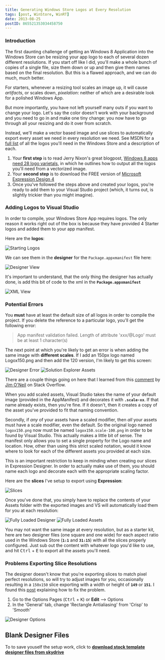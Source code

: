 ```yaml
---
title: Generating Windows Store Logos at Every Resolution
tags: [post, WinStore, WinRT]
date: 2013-08-25
postID: 865521353034458750
---
```


### Introduction

The first daunting challenge of getting an Windows 8 Application into the Windows Store can be resizing your app logo to each of several dozen different resolutions. If you start off like I did, you'll make a whole bunch of copies of a single file, size them down or up and then give them names based on the final resolution. But this is a flawed approach, and we can do much, much better.

For starters, whenever a resizing tool scales an image up, it will cause *artifacts*, or scales down, *pixelation*: neither of which are a desirable look for a polished Windows App.

But more importantly, you have not left yourself many outs if you want to change your logo. Let's say the color doesn't work with your background and you need to go in and make one tiny change: you now have to go through all your resizing and do it over from scratch.

Instead, we'll make a vector based image and use slices to automatically export every asset we need in every resolution we need. See MSDN for a [full list](http://msdn.microsoft.com/en-us/library/windows/apps/hh846296.aspx) of all the logos you'll need in the Windows Store and a description of each.

1.  Your **first step** is to read Jerry Nixon's great blogpost, [Windows 8 apps need 28 logo varietals](http://blog.jerrynixon.com/2013/08/windows-8-apps-need-28-logo-varietals.html), in which he outlines how to output all the logos you'll need from a vectorized image.
2.  Your **second step** is to download the FREE version of [Microsoft Expression Design 4](http://www.microsoft.com/en-us/download/details.aspx?id=36180)
3.  Once you've followed the steps above and created your logos, you're ready to add them to your Visual Studio project (which, it turns out, is slightly trickier than you might imagine).


### Adding Logos to Visual Studio

In order to compile, your Windows Store App requires logos. The only reason it works right out of the box is because they have provided 4 Starter logos and added them to your app manifest.

Here are the **logos**:

![Starting Logos](https://i.imgur.com/Rs7LUXp.png)

We can see them in the **designer** for the `Package.appxmanifest` file here:

![Designer View](https://i.imgur.com/GQXyEmH.png)

It's important to understand, that the only thing the designer has actually done, is add this bit of code to the xml in the **`Package.appxmanifest`**

![XML View](https://i.imgur.com/oOVl39K.png)


### Potential Errors

You **must** have at least the default size of all logos in order to compile the project. If you delete the reference to a particular logo, you'll get the following error:

> App manifest validation failed. Length of attribute 'xxx/@Logo' must be at least 1 character(s)

The next point at which you're likely to get an error is when adding the same image with **different scales**. If I add an 150px logo named Logox150.png and then add the 120 version, I'm likely to get this screen:


![Designer Error](https://i.imgur.com/KkkZrjz.png)
![Solution Explorer Assets](https://i.imgur.com/5CRZnQB.png)

There are a couple things going on here that I learned from this [comment](http://stackoverflow.com/questions/13943552/windows-8-app-manifest-image-assets-error#comment19230171_13943552) by [Jim O'Neil](http://codocent.com/) on Stack Overflow.

When you add scaled assets, Visual Studio takes the name of your default image (provided in the AppManifest) and decorates it with **`.scale-xx`**. If that name already exists, then you're fine. If it doesn't, then it creates a copy of the asset you've provided to fit that naming convention.  

Secondly, if *any* of your assets have a scaled modifier, then *all* your assets must have a scale modifier, even the default.  So the original logo named `logox150.png` now must be named `logox150.scale-100.png` in order to be found by Visual Studio.  This actually makes a little bit of sense.  The manifest only allows you to set a single property for the Logo name and location.  How, other than using this strict scaled notation, would it know where to look for each of the different assets you provided at each size.

This is an important restriction to keep in minding when creating our slices in Expression Designer.  In order to actually make use of them, you should name each logo and decorate each with the appropriate scaling factor.

Here are the **slices** I've setup to export using **Expression**:

![Slices](https://i.imgur.com/gAofw1Q.png)

Once you've done that, you simply have to replace the contents of your Assets folder with the exported images and VS will automatically load them for you at each resolution:

![Fully Loaded Designer](https://i.imgur.com/4ixB7Lo.png)
![Fully Loaded Assets](https://i.imgur.com/jWXRwY3.png)

You may not want the same image at every resolution, but as a starter kit, here are two designer files (one square and one wide) for each aspect ratio used in the Windows Store (**`1:1`** and **`31:15`**) with all the slices properly configured. Just sub out the content with whatever logo you'd like to use, and hit <kbd>Ctrl</kbd> + <kbd>E</kbd> to export all the assets you'll need. 


### Problems Exporting Slice Resolutions

The designer doesn't know that you're exporting slices to match pixel perfect resolutions, so will try to adjust images for you, occasionally resulting in a `150x150` slice exporting with a width or height of **`149`** or **`151`**. I found this [post](http://blogs.msdn.com/b/avip/archive/2010/10/29/expression-design-problems-with-exporting-slices-wrong-sizes.aspx) explaining how to fix the problem.

1.  Go to the Options Pages (<kbd>Ctrl</kbd> + <kbd>K</kbd>) or **Edit** --> Options
2.  In the 'General' tab, change 'Rectangle Antialiasing' from 'Crisp' to 'Smooth'

![Designer Options](https://i.imgur.com/rcuTntv.png)


## Blank Designer Files

To to save youself the setup work, click to **[download stock template designer files from skydrive](http://sdrv.ms/16zCB83)**
